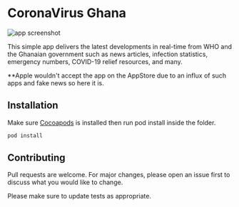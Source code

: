 # CoronaVirus Ghana

![app screenshot](./Screenshots/banner)

This simple app delivers the latest developments in real-time from WHO and the Ghanaian government such as news articles, infection statistics, emergency numbers, COVID-19 relief resources, and many.

**Apple wouldn't accept the app on the AppStore due to an influx of such apps and fake news so here it is.

## Installation

Make sure  [Cocoapods](https://cocoapods.org/) is installed then run pod install inside the folder.

```bash
pod install
```


## Contributing
Pull requests are welcome. For major changes, please open an issue first to discuss what you would like to change.

Please make sure to update tests as appropriate.
